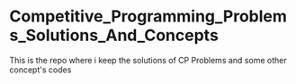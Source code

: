# Competitive_Programming_Problems_Solutions_And_Concepts
This is the repo where i keep the solutions of CP Problems and some other concept's codes
